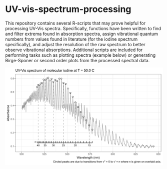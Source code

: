 # UV-vis-spectrum-processing

This repository contains several R-scripts that may prove helpful for processing UV-Vis spectra. Specifically, functions 
have been written to find and filter extrema found in absorption spectra, assign vibrational quantum numbers from values 
found in literature (for the iodine spectrum specifically), and adjust the resolution of the raw spectrum to better observe 
vibrational absorptions. Additional scripts are included for performing tasks such as plotting spectra (example below) or 
generating Birge-Sponer or second order plots from the processed spectral data.

![Electrionic absorption spectrum of iodine](/images/elec-abs-iodine.png)

